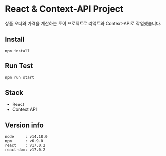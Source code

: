 # React & Context-API Project
상품 오더와 가격을 계산하는 토이 프로젝트로 리액트와 Context-API로 작업했습니다.

## Install
```
npm install
```

## Run Test
```
npm run start
```

## Stack
- React
- Context API

## Version info
```
node 	 : v14.18.0
npm  	 : v6.9.0
react    : v17.0.2
react-dom: v17.0.2
```
